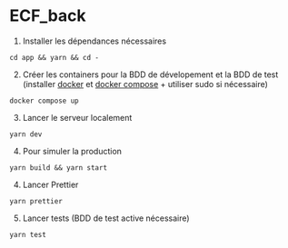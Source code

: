 # ECF_back

1. Installer les dépendances nécessaires

```
cd app && yarn && cd -
```

2. Créer les containers pour la BDD de dévelopement et la BDD de test
   (installer [docker](https://docs.docker.com/get-docker/) et [docker compose](https://docs.docker.com/compose/install/linux/) + utiliser sudo si nécessaire)

```
docker compose up
```

3. Lancer le serveur localement

```
yarn dev
```

4. Pour simuler la production

```
yarn build && yarn start
```

4. Lancer Prettier

```
yarn prettier
```

5. Lancer tests (BDD de test active nécessaire)

```
yarn test
```
